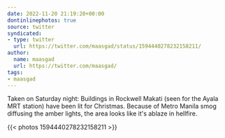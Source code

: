 ```yaml
---
date: 2022-11-20 21:19:20+00:00
dontinlinephotos: true
source: twitter
syndicated:
- type: twitter
  url: https://twitter.com/maasgad/status/1594440278232158211/
author:
  name: maasgad
  url: https://twitter.com/maasgad/
tags:
- maasgad
---
```


Taken on Saturday night: Buildings in Rockwell Makati (seen for the Ayala MRT station) have been lit for Christmas. Because of Metro Manila smog diffusing the amber lights, the area looks like it's ablaze in hellfire. 

{{< photos 1594440278232158211 >}}